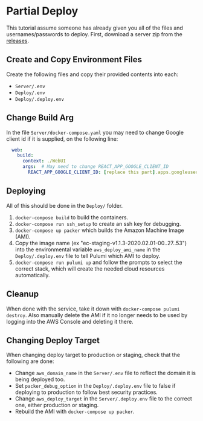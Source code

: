 # Partial Deploy

This tutorial assume someone has already given you all of the files and usernames/passwords to deploy. First, download a server zip from the [releases](https://github.com/jhburns/ExperienceCapture/releases).

## Create and Copy Environment Files

Create the following files and copy their provided contents into each:

- `Server/.env`
- `Deploy/.env`
- `Deploy/.deploy.env`

## Change Build Arg

In the file `Server/docker-compose.yaml` you may need to change Google client id if it is supplied, on the following line:

```yaml
  web:
    build:
      context: ./WebUI
      args:  # May need to change REACT_APP_GOOGLE_CLIENT_ID
        REACT_APP_GOOGLE_CLIENT_ID: [replace this part].apps.googleusercontent.com
```

## Deploying

All of this should be done in the `Deploy/` folder.

1. `docker-compose build` to build the containers.
1. `docker-compose run ssh_setup` to create an ssh key for debugging.
1. `docker-compose up packer` which builds the Amazon Machine Image (AMI).
1. Copy the image name (ex "ec-staging-v1.1.3-2020.02.01-00..27..53") into the environmental variable `aws_deploy_ami_name` in the `Deploy/.deploy.env` file to tell Pulumi which AMI to deploy.
1. `docker-compose run pulumi up` and follow the prompts to select the correct stack, which will create the needed cloud resources automatically.

## Cleanup

When done with the service, take it down with `docker-compose pulumi destroy`. Also manually delete the AMI if it no longer needs to be used by logging into the AWS Console and deleting it there.

## Changing Deploy Target

When changing deploy target to production or staging, check that the following are done:

- Change `aws_domain_name` in the `Server/.env` file to reflect the domain it is being deployed too.
- Set `packer_debug_option` in the `Deploy/.deploy.env` file to false if deploying to production to follow best security practices.
- Change `aws_deploy_target` in the `Server/.deploy.env` file to the correct one, either production or staging.
- Rebuild the AMI with `docker-compose up packer`.
